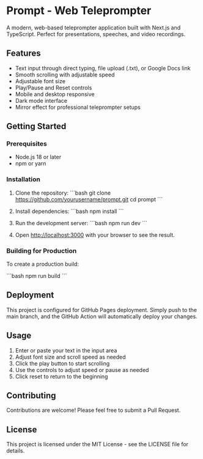 # Prompt - Web Teleprompter

A modern, web-based teleprompter application built with Next.js and TypeScript. Perfect for presentations, speeches, and video recordings.

## Features

- Text input through direct typing, file upload (.txt), or Google Docs link
- Smooth scrolling with adjustable speed
- Adjustable font size
- Play/Pause and Reset controls
- Mobile and desktop responsive
- Dark mode interface
- Mirror effect for professional teleprompter setups

## Getting Started

### Prerequisites

- Node.js 18 or later
- npm or yarn

### Installation

1. Clone the repository:
   \`\`\`bash
   git clone https://github.com/yourusername/prompt.git
   cd prompt
   \`\`\`

2. Install dependencies:
   \`\`\`bash
   npm install
   \`\`\`

3. Run the development server:
   \`\`\`bash
   npm run dev
   \`\`\`

4. Open [http://localhost:3000](http://localhost:3000) with your browser to see the result.

### Building for Production

To create a production build:

\`\`\`bash
npm run build
\`\`\`

## Deployment

This project is configured for GitHub Pages deployment. Simply push to the main branch, and the GitHub Action will automatically deploy your changes.

## Usage

1. Enter or paste your text in the input area
2. Adjust font size and scroll speed as needed
3. Click the play button to start scrolling
4. Use the controls to adjust speed or pause as needed
5. Click reset to return to the beginning

## Contributing

Contributions are welcome! Please feel free to submit a Pull Request.

## License

This project is licensed under the MIT License - see the LICENSE file for details.
